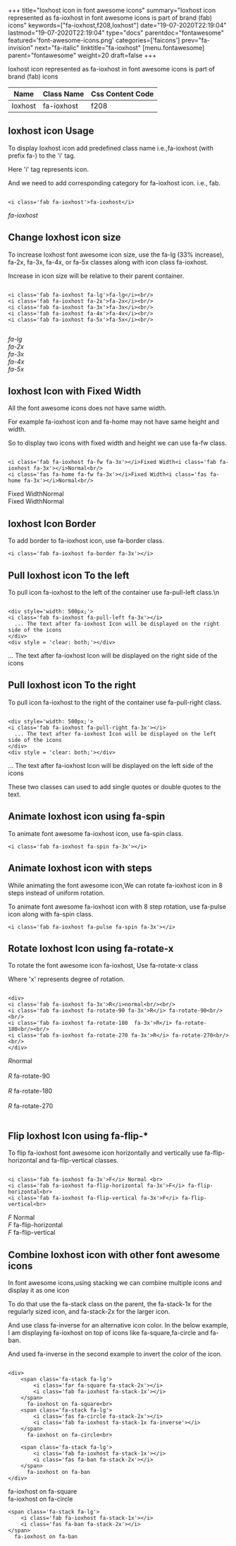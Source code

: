 +++
title="Ioxhost icon in font awesome icons"
summary="Ioxhost icon represented as fa-ioxhost in font awesome icons is part of brand (fab) icons"
keywords=["fa-ioxhost,f208,Ioxhost"]
date="19-07-2020T22:19:04"
lastmod="19-07-2020T22:19:04"
type="docs"
parentdoc="fontawesome"
featured='font-awesome-icons.png'
categories=['faicons']
prev="fa-invision"
next="fa-italic"
linktitle="fa-ioxhost"
[menu.fontawesome]
parent="fontawesome"
weight=20
draft=false
+++


Ioxhost icon represented as fa-ioxhost in font awesome icons is part of brand (fab) icons

<div class='table-responsive'><table class='table'><thead><tr><th>Name</th><th>Class Name</th><th>Css Content Code</th></tr></thead><tbody><tr><td>Ioxhost</td><td>fa-ioxhost</td><td>f208</td></tr></tbody></table></div>



## Ioxhost icon Usage

To display Ioxhost icon add predefined class name i.e.,fa-ioxhost (with prefix fa-) to the 'i' tag.

Here 'i' tag represents icon.

And we need to add corresponding category for fa-ioxhost icon. i.e., fab.


```

<i class='fab fa-ioxhost'>fa-ioxhost</i>
```

<i class='fab fa-ioxhost'>fa-ioxhost</i>




## Change Ioxhost icon size
To increase Ioxhost font awesome icon size, use the fa-lg (33% increase), fa-2x, fa-3x, fa-4x, or fa-5x classes along with icon class fa-ioxhost.

Increase in icon size will be relative to their parent container. 

```

<i class='fab fa-ioxhost fa-lg'>fa-lg</i><br/>
<i class='fab fa-ioxhost fa-2x'>fa-2x</i><br/>
<i class='fab fa-ioxhost fa-3x'>fa-3x</i><br/>
<i class='fab fa-ioxhost fa-4x'>fa-4x</i><br/>
<i class='fab fa-ioxhost fa-5x'>fa-5x</i><br/>
            
```

<i class='fab fa-ioxhost fa-lg'>fa-lg</i><br/>
<i class='fab fa-ioxhost fa-2x'>fa-2x</i><br/>
<i class='fab fa-ioxhost fa-3x'>fa-3x</i><br/>
<i class='fab fa-ioxhost fa-4x'>fa-4x</i><br/>
<i class='fab fa-ioxhost fa-5x'>fa-5x</i><br/>
            



## Ioxhost Icon with Fixed Width 

All the font awesome icons does not have same width.

For example fa-ioxhost icon and fa-home may not have same height and width.

So to display two icons with fixed width and height we can use fa-fw class.


```

<i class='fab fa-ioxhost fa-fw fa-3x'></i>Fixed Width<i class='fab fa-ioxhost fa-3x'></i>Normal<br/>
<i class='fas fa-home fa-fw fa-3x'></i>Fixed Width<i class='fas fa-home fa-3x'></i>Normal<br/>
```

<i class='fab fa-ioxhost fa-fw fa-3x'></i>Fixed Width<i class='fab fa-ioxhost fa-3x'></i>Normal<br/>
<i class='fas fa-home fa-fw fa-3x'></i>Fixed Width<i class='fas fa-home fa-3x'></i>Normal<br/>



## Ioxhost Icon Border 

To add border to fa-ioxhost icon, use fa-border class.


```
<i class='fab fa-ioxhost fa-border fa-3x'></i>

```
<i class='fab fa-ioxhost fa-border fa-3x'></i>





## Pull Ioxhost icon To the left

To pull icon fa-ioxhost to the left of the container use fa-pull-left class.\n

```

<div style='width: 500px;'>
<i class='fab fa-ioxhost fa-pull-left fa-3x'></i>
  ... The text after fa-ioxhost Icon will be displayed on the right side of the icons
</div>
<div style = 'clear: both;'></div>
```

<div style='width: 500px;'>
<i class='fab fa-ioxhost fa-pull-left fa-3x'></i>
  ... The text after fa-ioxhost Icon will be displayed on the right side of the icons
</div>
<div style = 'clear: both;'></div>




## Pull Ioxhost icon To the right
To pull icon fa-ioxhost to the right of the container use fa-pull-right class.

```

<div style='width: 500px;'>
<i class='fab fa-ioxhost fa-pull-right fa-3x'></i>
  ... The text after fa-ioxhost Icon will be displayed on the left side of the icons
</div>
<div style = 'clear: both;'></div>
```

<div style='width: 500px;'>
<i class='fab fa-ioxhost fa-pull-right fa-3x'></i>
  ... The text after fa-ioxhost Icon will be displayed on the left side of the icons
</div>
<div style = 'clear: both;'></div>

These two classes can used to add single quotes or double quotes to the text.


## Animate Ioxhost icon using fa-spin
To animate font awesome fa-ioxhost icon, use fa-spin class.

```
<i class='fab fa-ioxhost fa-spin fa-3x'></i>
```
<i class='fab fa-ioxhost fa-spin fa-3x'></i>




## Animate Ioxhost icon with steps
While animating the font awesome icon,We can rotate fa-ioxhost icon in 8 steps instead of uniform rotation.

To animate font awesome fa-ioxhost icon with 8 step rotation, use fa-pulse icon along with fa-spin class.


```
<i class='fab fa-ioxhost fa-pulse fa-spin fa-3x'></i>

```
<i class='fab fa-ioxhost fa-pulse fa-spin fa-3x'></i>





## Rotate Ioxhost Icon using fa-rotate-x
To rotate the font awesome icon fa-ioxhost, Use fa-rotate-x class

Where 'x' represents degree of rotation.


```

<div>
<i class='fab fa-ioxhost fa-3x'>R</i>normal<br/><br/>
<i class='fab fa-ioxhost fa-rotate-90 fa-3x'>R</i> fa-rotate-90<br/><br/> 
<i class='fab fa-ioxhost fa-rotate-180  fa-3x'>R</i> fa-rotate-180<br/><br/> 
<i class='fab fa-ioxhost fa-rotate-270 fa-3x'>R</i> fa-rotate-270<br/><br/>
</div>
```

<div>
<i class='fab fa-ioxhost fa-3x'>R</i>normal<br/><br/>
<i class='fab fa-ioxhost fa-rotate-90 fa-3x'>R</i> fa-rotate-90<br/><br/> 
<i class='fab fa-ioxhost fa-rotate-180  fa-3x'>R</i> fa-rotate-180<br/><br/> 
<i class='fab fa-ioxhost fa-rotate-270 fa-3x'>R</i> fa-rotate-270<br/><br/>
</div>




## Flip Ioxhost Icon using fa-flip-*
To flip fa-ioxhost font awesome icon horizontally and vertically use fa-flip-horizontal and fa-flip-vertical classes. 

```

<i class='fab fa-ioxhost fa-3x'>F</i> Normal <br>
<i class='fab fa-ioxhost fa-flip-horizontal fa-3x'>F</i> fa-flip-horizontal<br>
<i class='fab fa-ioxhost fa-flip-vertical fa-3x'>F</i> fa-flip-vertical<br>
```

<i class='fab fa-ioxhost fa-3x'>F</i> Normal <br>
<i class='fab fa-ioxhost fa-flip-horizontal fa-3x'>F</i> fa-flip-horizontal<br>
<i class='fab fa-ioxhost fa-flip-vertical fa-3x'>F</i> fa-flip-vertical<br>




## Combine Ioxhost icon with other font awesome icons
In font awesome icons,using stacking we can combine multiple icons and display it as one icon 

To do that use the fa-stack class on the parent, the fa-stack-1x for the regularly sized icon, and fa-stack-2x for the larger icon.

And use class fa-inverse for an alternative icon color. 
In the below example, I am displaying fa-ioxhost on top of icons like fa-square,fa-circle and fa-ban.

And used fa-inverse in the second example to invert the color of the icon.

```

<div>
    <span class='fa-stack fa-lg'>
        <i class='far fa-square fa-stack-2x'></i>
        <i class='fab fa-ioxhost fa-stack-1x'></i>
    </span>
      fa-ioxhost on fa-square<br>
    <span class='fa-stack fa-lg'>
        <i class='fas fa-circle fa-stack-2x'></i>
        <i class='fab fa-ioxhost fa-stack-1x fa-inverse'></i>
    </span>
      fa-ioxhost on fa-circle<br>

    <span class='fa-stack fa-lg'>
        <i class='fab fa-ioxhost fa-stack-1x'></i>
        <i class='fas fa-ban fa-stack-2x'></i>
    </span>
      fa-ioxhost on fa-ban
</div>
```

<div>
    <span class='fa-stack fa-lg'>
        <i class='far fa-square fa-stack-2x'></i>
        <i class='fab fa-ioxhost fa-stack-1x'></i>
    </span>
      fa-ioxhost on fa-square<br>
    <span class='fa-stack fa-lg'>
        <i class='fas fa-circle fa-stack-2x'></i>
        <i class='fab fa-ioxhost fa-stack-1x fa-inverse'></i>
    </span>
      fa-ioxhost on fa-circle<br>

    <span class='fa-stack fa-lg'>
        <i class='fab fa-ioxhost fa-stack-1x'></i>
        <i class='fas fa-ban fa-stack-2x'></i>
    </span>
      fa-ioxhost on fa-ban
</div>






